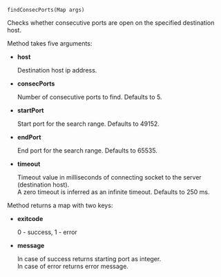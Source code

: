 `findConsecPorts(Map args)`

Checks whether consecutive ports are open on the specified destination host.

Method takes five arguments:
 - **host**

   Destination host ip address.
 - **consecPorts**

   Number of consecutive ports to find. Defaults to 5.
 - **startPort**

   Start port for the search range. Defaults to 49152.
 - **endPort**

   End port for the search range. Defaults to 65535.
 - **timeout**

   Timeout value in milliseconds of connecting socket to the server (destination host).  
   A zero timeout is inferred as an infinite timeout. Defaults to 250 ms.

Method returns a map with two keys:
 - **exitcode**

   0 - success, 1 - error
 - **message**

   In case of success returns starting port as integer.  
   In case of error returns error message.
